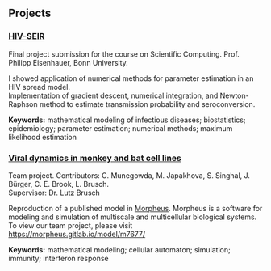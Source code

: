  ## Projects     

### [HIV-SEIR](https://github.com/madinajapakhova/HIV-SEIR)
Final project submission for the course on Scientific Computing. Prof. Philipp Eisenhauer, Bonn University. 

I showed application of numerical methods for parameter estimation in an HIV spread model.   
Implementation of gradient descent, numerical integration, and Newton-Raphson method to estimate transmission probability and seroconversion.   

**Keywords:** mathematical modeling of infectious diseases; biostatistics; epidemiology; parameter estimation; numerical methods; maximum likelihood estimation

### [Viral dynamics in monkey and bat cell lines](https://morpheus.gitlab.io/model/m7677/)    
Team project. Contributors:  C. Munegowda, M. Japakhova, S. Singhal, J. Bürger, C. E. Brook, L. Brusch.    
Supervisor: Dr. Lutz Brusch    

Reproduction of a published model in [Morpheus](https://morpheus.gitlab.io/). Morpheus is a software for modeling and simulation of multiscale and multicellular biological systems. To view our team project, please visit https://morpheus.gitlab.io/model/m7677/ 

**Keywords:** mathematical modeling; cellular automaton; simulation; immunity; interferon response

